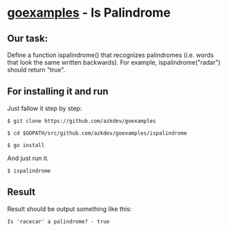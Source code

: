 [goexamples](https://github.com/azkdev/goexamples) - Is Palindrome
=========================================================================


## Our task:

Define a function ispalindrome() that recognizes palindromes (i.e. words that look the same written backwards). For example, ispalindrome("radar") should return "true".

## For installing it and run

Just fallow it step by step:

```
$ git clone https://github.com/azkdev/goexamples
```
```
$ cd $GOPATH/src/github.com/azkdev/goexamples/ispalindrome
```
```
$ go install
```

And just run it.

```
$ ispalindrome
```

## Result

Result should be output something like this:

```
Is 'racecar' a palindrome? - true
```